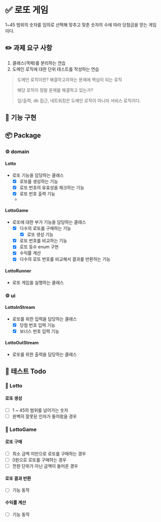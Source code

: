 # ✅ 로또 게임

1~45 범위의 숫자를 임의로 선택해 맞추고 맞춘 숫자의 수에 따라 당첨금을 얻는 게임이다.

## ✏️ 과제 요구 사항

1. 클래스(객체)를 분리하는 연습
2. 도메인 로직에 대한 단위 테스트를 작성하는 연습

> 도메인 로직이란? 해결하고자하는 문제에 핵심이 되는 로직
>
> 해당 로직이 정말 문제를 해결하고 있는가?
>
> 입/출력, db 접근, 네트워킹은 도메인 로직이 아니라 서비스 로직이다.

## 🚀 기능 구현

## 📦 Package

### ⚙️ domain

#### Lotto

- 로또 기능을 담당하는 클래스
    - [x] 로또를 생성하는 기능
    - [x] 로또 번호의 유효성을 체크하는 기능
    - [x] 로또 번호 출력 기능
    -

#### LottoGame

- 로또에 대한 부가 기능을 담당하는 클래스
    - [x] 다수의 로또를 구매하는 기능
        - [x] 로또 생성 기능
    - [x] 로또 번호를 비교하는 기능
    - [x] 로또 등수 enum 구현
    - [x] 수익률 계산
    - [x] 다수의 로또 번호를 비교해서 결과를 반환하는 기능

#### LottoRunner

- 로또 게임을 실행하는 클래스

### ⚙️ ui

#### LottoInStream

- 로또를 위한 입력을 담당하는 클래스
    - [x] 당첨 번호 입력 기능
    - [x] 보너스 번호 입력 기능

#### LottoOutStream

- 로또를 위한 출력을 담당하는 클래스

## 🧪 테스트 Todo

### 📝 Lotto

#### 로또 생성

- [ ] 1 ~ 45의 범위를 넘어가는 숫자
- [ ] 완벽히 잘못된 인자가 들어왔을 경우

### 📝 LottoGame

#### 로또 구매

- [ ] 최소 금액 미만으로 로또를 구매하는 경우
- [ ] 0원으로 로또를 구매하는 경우
- [ ] 천원 단위가 아닌 금액이 들어온 경우

#### 로또 결과 반환

- [ ] 기능 동작

#### 수익률 계산

- [ ] 기능 동작
